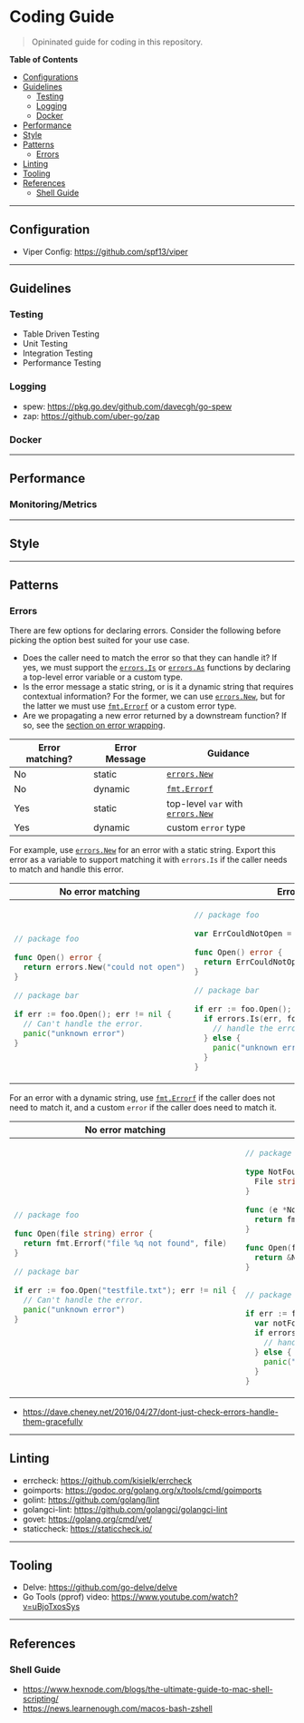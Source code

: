 # Coding Guide
> Opininated guide for coding in this repository. 

**Table of Contents** 
- [Configurations](#configuration)
- [Guidelines](#guidelines)
   - [Testing](#testing)
   - [Logging](#logging)
   - [Docker](#docker)
- [Performance](#performance)
- [Style](#style)
- [Patterns](#patterns)
   - [Errors](#errors)
- [Linting](#linting)
- [Tooling](#tooling)
- [References](#references)
   - [Shell Guide](#shell-guide)

<hr>

## Configuration 

- Viper Config: https://github.com/spf13/viper

<hr>

## Guidelines 

### Testing 

- Table Driven Testing
- Unit Testing
- Integration Testing
- Performance Testing

### Logging 

- spew: https://pkg.go.dev/github.com/davecgh/go-spew
- zap: https://github.com/uber-go/zap

### Docker

<hr>

## Performance 

### Monitoring/Metrics

<hr>

## Style 

<hr>

## Patterns 

### Errors


There are few options for declaring errors.
Consider the following before picking the option best suited for your use case.

- Does the caller need to match the error so that they can handle it?
  If yes, we must support the [`errors.Is`] or [`errors.As`] functions
  by declaring a top-level error variable or a custom type.
- Is the error message a static string,
  or is it a dynamic string that requires contextual information?
  For the former, we can use [`errors.New`], but for the latter we must
  use [`fmt.Errorf`] or a custom error type.
- Are we propagating a new error returned by a downstream function?
  If so, see the [section on error wrapping](#error-wrapping).

[`errors.Is`]: https://golang.org/pkg/errors/#Is
[`errors.As`]: https://golang.org/pkg/errors/#As

| Error matching? | Error Message | Guidance                            |
|-----------------|---------------|-------------------------------------|
| No              | static        | [`errors.New`]                      |
| No              | dynamic       | [`fmt.Errorf`]                      |
| Yes             | static        | top-level `var` with [`errors.New`] |
| Yes             | dynamic       | custom `error` type                 |

[`errors.New`]: https://golang.org/pkg/errors/#New
[`fmt.Errorf`]: https://golang.org/pkg/fmt/#Errorf

For example,
use [`errors.New`] for an error with a static string.
Export this error as a variable to support matching it with `errors.Is`
if the caller needs to match and handle this error.

<table>
<thead><tr><th>No error matching</th><th>Error matching</th></tr></thead>
<tbody>
<tr><td>

```go
// package foo

func Open() error {
  return errors.New("could not open")
}

// package bar

if err := foo.Open(); err != nil {
  // Can't handle the error.
  panic("unknown error")
}
```

</td><td>

```go
// package foo

var ErrCouldNotOpen = errors.New("could not open")

func Open() error {
  return ErrCouldNotOpen
}

// package bar

if err := foo.Open(); err != nil {
  if errors.Is(err, foo.ErrCouldNotOpen) {
    // handle the error
  } else {
    panic("unknown error")
  }
}
```

</td></tr>
</tbody></table>

For an error with a dynamic string,
use [`fmt.Errorf`] if the caller does not need to match it,
and a custom `error` if the caller does need to match it.

<table>
<thead><tr><th>No error matching</th><th>Error matching</th></tr></thead>
<tbody>
<tr><td>

```go
// package foo

func Open(file string) error {
  return fmt.Errorf("file %q not found", file)
}

// package bar

if err := foo.Open("testfile.txt"); err != nil {
  // Can't handle the error.
  panic("unknown error")
}
```

</td><td>

```go
// package foo

type NotFoundError struct {
  File string
}

func (e *NotFoundError) Error() string {
  return fmt.Sprintf("file %q not found", e.File)
}

func Open(file string) error {
  return &NotFoundError{File: file}
}


// package bar

if err := foo.Open("testfile.txt"); err != nil {
  var notFound *NotFoundError
  if errors.As(err, &notFound) {
    // handle the error
  } else {
    panic("unknown error")
  }
}
```

</td></tr>
</tbody></table>

* https://dave.cheney.net/2016/04/27/dont-just-check-errors-handle-them-gracefully


<hr>

## Linting 

- errcheck: https://github.com/kisielk/errcheck
- goimports: https://godoc.org/golang.org/x/tools/cmd/goimports
- golint: https://github.com/golang/lint
- golangci-lint: https://github.com/golangci/golangci-lint
- govet: https://golang.org/cmd/vet/
- staticcheck: https://staticcheck.io/

<hr>

## Tooling 

- Delve: https://github.com/go-delve/delve
- Go Tools (pprof) video: https://www.youtube.com/watch?v=uBjoTxosSys

<hr>

## References

### Shell Guide

* https://www.hexnode.com/blogs/the-ultimate-guide-to-mac-shell-scripting/
* https://news.learnenough.com/macos-bash-zshell
